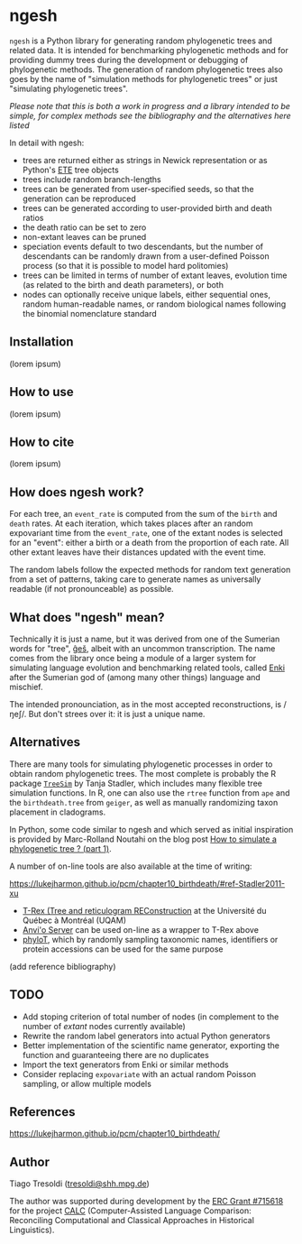 # ngesh

`ngesh` is a Python library for generating random phylogenetic trees and related data.
It is intended for benchmarking phylogenetic methods and for providing dummy trees
during the development or debugging of phylogenetic methods. The generation of
random phylogenetic trees also goes by the name of "simulation methods for phylogenetic
trees" or just "simulating phylogenetic trees".

*Please note that this is both a work in progress and a library intended
to be simple, for complex methods see the bibliography and the alternatives
here listed*

In detail with ngesh:

* trees are returned either as strings in Newick representation or as
Python's [ETE](http://etetoolkit.org/) tree objects
* trees include random branch-lengths
* trees can be generated from user-specified seeds, so that the
generation can be reproduced
* trees can be generated according to user-provided birth and death ratios
* the death ratio can be set to zero
* non-extant leaves can be pruned
* speciation events default to two descendants, but the number of descendants
can be randomly drawn from a user-defined Poisson process (so that it
is possible to model hard politomies)
* trees can be limited in terms of number of extant leaves, evolution time
(as related to the birth and death parameters), or both
* nodes can optionally receive unique labels, either sequential ones,
random human-readable names, or random biological names following the
binomial nomenclature standard

## Installation

(lorem ipsum)

## How to use

(lorem ipsum)

## How to cite

(lorem ipsum)

## How does ngesh work?

For each tree, an `event_rate` is computed from the sum of the `birth` and
`death` rates. At each iteration, which takes places after an
random expovariant time from the `event_rate`, one of the extant nodes is
selected for an "event": either a birth or a death from the
proportion of each rate. All other extant leaves have their distances
updated with the event time.

The random labels follow the expected methods for random text generation
from a set of patterns, taking care to generate names as universally
readable (if not pronounceable) as possible.

## What does "ngesh" mean?

Technically it is just a name, but it was derived from one of the Sumerian words
for "tree", [ĝeš](http://psd.museum.upenn.edu/epsd/epsd/e2052.html), albeit
with an uncommon transcription. The name comes from the library once being
a module of a larger system for simulating language evolution and benchmarking
related tools, called [Enki](https://en.wikipedia.org/wiki/Enki) after the
Sumerian god of (among many other things) language and mischief.

The intended pronounciation, as in the most accepted reconstructions, is /ŋeʃ/. 
But don't strees over it: it is just a unique name.

## Alternatives

There are many tools for simulating phylogenetic processes in order to obtain
random phylogenetic trees. The most complete is probably the R package
[`TreeSim`](https://cran.r-project.org/web/packages/TreeSim/index.html)
by Tanja Stadler, which includes many flexible tree simulation functions. In
R, one can also use the `rtree` function from `ape` and the
`birthdeath.tree` from `geiger`, as well as manually randomizing taxon
placement in cladograms.

In Python, some code similar to ngesh and which served as initial inspiration
is provided by Marc-Rolland Noutahi on the blog post
[How to simulate a phylogenetic tree ? (part 1)](https://mrnoutahi.com/2017/12/05/How-to-simulate-a-tree/).

A number of on-line tools are also available at the time of writing:

https://lukejharmon.github.io/pcm/chapter10_birthdeath/#ref-Stadler2011-xu

* [T-Rex (Tree and reticulogram REConstruction](http://www.trex.uqam.ca/index.php?action=randomtreegenerator&project=trex)
at the Université du Québec à Montréal (UQAM)
* [Anvi'o Server](https://anvi-server.org/meren/random_phylogenetic_tree_w500_nodes) can
be used on-line as a wrapper to T-Rex above
* [phyloT](https://phylot.biobyte.de/), which by randomly sampling taxonomic names,
identifiers or protein accessions can be used for the same purpose

(add reference bibliography)

## TODO

* Add stoping criterion of total number of nodes (in complement to the number of
*extant* nodes currently available)
* Rewrite the random label generators into actual Python generators
* Better implementation of the scientific name generator, exporting the function
and guaranteeing there are no duplicates
* Import the text generators from Enki or similar methods
* Consider replacing `expovariate` with an actual random Poisson sampling, or
allow multiple models

## References

https://lukejharmon.github.io/pcm/chapter10_birthdeath/

## Author

Tiago Tresoldi (tresoldi@shh.mpg.de)

The author was supported during development by the 
[ERC Grant #715618](https://cordis.europa.eu/project/rcn/206320/factsheet/en)
for the project [CALC](http://calc.digling.org)
(Computer-Assisted Language Comparison: Reconciling Computational and Classical
Approaches in Historical Linguistics).
